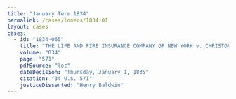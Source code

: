 ```yaml
---
title: "January Term 1834"
permalink: /cases/loners/1834-01
layout: cases
cases:
  - id: "1834-065"
    title: "THE LIFE AND FIRE INSURANCE COMPANY OF NEW YORK v. CHRISTOPHER ADAMS"
    volume: "034"
    page: "571"
    pdfSource: "loc"
    dateDecision: "Thursday, January 1, 1835"
    citation: "34 U.S. 571"
    justiceDissented: "Henry Baldwin"
---
```

